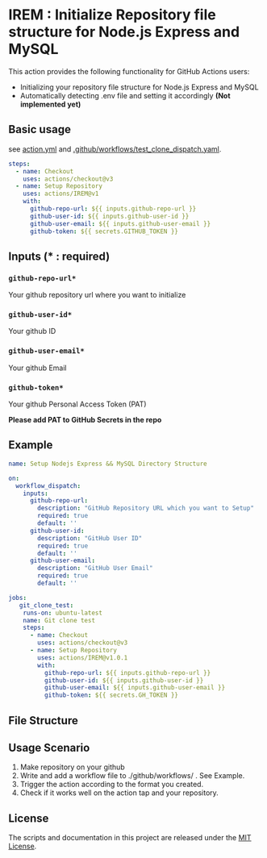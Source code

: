# **IREM** : **I**nitialize **R**epository file structure for Node.js **E**xpress and **M**ySQL

This action provides the following functionality for GitHub Actions users:
- Initializing your repository file structure for Node.js Express and MySQL
- Automatically detecting .env file and setting it accordingly **(Not implemented yet)**

## Basic usage
see [action.yml](action.yml) and [.github/workflows/test_clone_dispatch.yaml](.github/workflows/test_clone_dispatch.yaml).


```yaml
steps:
  - name: Checkout
    uses: actions/checkout@v3
  - name: Setup Repository
    uses: actions/IREM@v1
    with:
      github-repo-url: ${{ inputs.github-repo-url }}
      github-user-id: ${{ inputs.github-user-id }}
      github-user-email: ${{ inputs.github-user-email }}
      github-token: ${{ secrets.GITHUB_TOKEN }}
```

## Inputs (* : required)
### `github-repo-url*`
Your github repository url where you want to initialize

### `github-user-id*` 
Your github ID

### `github-user-email*` 
Your github Email

### `github-token*`
Your github Personal Access Token (PAT)

**Please add PAT to GitHub Secrets in the repo**

## Example
```yaml
name: Setup Nodejs Express && MySQL Directory Structure

on:
  workflow_dispatch:
    inputs:
      github-repo-url:
        description: "GitHub Repository URL which you want to Setup"
        required: true
        default: ''
      github-user-id: 
        description: "GitHub User ID"
        required: true
        default: ''
      github-user-email:
        description: "GitHub User Email"
        required: true
        default: ''

jobs:
   git_clone_test:
    runs-on: ubuntu-latest
    name: Git clone test
    steps:
      - name: Checkout
        uses: actions/checkout@v3
      - name: Setup Repository
        uses: actions/IREM@v1.0.1
        with:
          github-repo-url: ${{ inputs.github-repo-url }}
          github-user-id: ${{ inputs.github-user-id }}
          github-user-email: ${{ inputs.github-user-email }}
          github-token: ${{ secrets.GH_TOKEN }}
```

## File Structure


## Usage Scenario
1. Make repository on your github
2. Write and add a workflow file to ./github/workflows/ . See Example.
3. Trigger the action according to the format you created.
4. Check if it works well on the action tap and your repository.


## License
The scripts and documentation in this project are released under the [MIT License](LICENSE).
